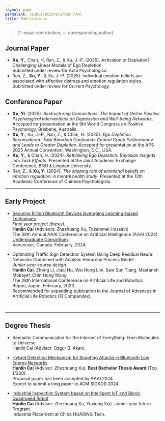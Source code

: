 ```yaml
---
layout: page
permalink: /publications/index.html
title: Publications
---
```


> (†: equal contribution, ~: corresponding author)

## Journal Paper

<!-- - [Graph Representation-based Model Poisoning on Federated Large Language Models](https://arxiv.org/abs/2507.01694)<br>**Hanlin Cai**, Houtianfu Wang, Haofan Dong, Kai Li~, Ozgur B. Akan~<br>Submitted to IEEE Communications Magazine.<br>
  
  
  
- [Semantic Communication for the Internet of Space: New Architecture, Challenges, and Future Vision](https://arxiv.org/abs/2503.23446)<br>**Hanlin Cai**, Houtianfu Wang, Haofan Dong, Ozgur B. Akan~<br>Submitted to IEEE Communications Standards Magazine.<br> -->

- **Xu, Y**., Chan, H, Ran, Z., & Xu, J.-P. (2025). Activation or Depletion? Challenging Linear Models of Ego Depletion. <br>Submitted under review for Acta Psychologica.<br>
- Ran, Z., **Xu, Y**., & Xu, J.-P. (2025). Individual emotion beliefs are associated with affective distress and emotion regulation styles.<br>Submitted under review for Current Psychology. 

## Conference Paper

- **Xu, Yi**. (2025). *Restructuring Connections: The Impact of Online Positive Psychological Interventions on Depression and Well-being Networks*.
Accepted for presentation at the 9th World Congress on Positive Psychology, Brisbane, Australia.<br>
- **Xu, Y**., Xu, J.-P., Ran, Z., & Chan, H. (2025). *Ego Depletion Reconsidered: Task Boredom Confounds Control Group Performance and Leads to Greater Depletion*. 
Accepted for presentation at the APS 2025 Annual Convention, Washington, D.C., USA.<br>
- **Xu, Y**., & Chan, H. (2024). *Rethinking Ego Depletion: Bayesian Insights into Task Effects*. 
Presented at the Joint Academic Exchange Conference, BNU & Lingnan University.<br>
- Ran, Z., & **Xu, Y**. (2024). *The shaping role of emotional beliefs on emotion regulation: A mental health study*. 
Presented at the 13th Academic Conference of Chinese Psychologists.<br>

---

## Early Project

- [Securing Billion Bluetooth Devices leveraging Learning-based Techniques](https://ojs.aaai.org/index.php/AAAI/article/view/30544)<br>*Final year project ([thesis](https://caihanlin.com/mypaper/thesis/UG-thesis.pdf)).*<br>**Hanlin Cai** (Advisors: Zhezhuang Xu, Tozammel Hossain)<br>The 38th Annual AAAI Conference on Artificial Intelligence (AAAI 2024), [Undergraduate Consortium](https://aaai.org/aaai-24-conference/undergraduate-consortium-program/).<br>Vancouver, Canada. February, 2024.<br>

- Optimizing Traffic Sign Detection System Using Deep Residual Neural Networks Combined with Analytic Hierarchy Process Model<br>*Junior-year course design.*<br>**Hanlin Cai**, Zheng Li, Jiaqi Hu, Wei Hong Lim, Sew Sun Tiang, Mastaneh Mokayef, Chin Hong Wong<br>The 28th International Conference on Artificial Life and Robotics.<br>Beppu, Japan. February, 2023.<br>Recommended for expanding publication in the Journal of Advances in Artificial Life Robotics (EI Compendex).

  <br>

---

## Degree Thesis

- Semantic Communicaiton for the Internet of Everything: From Molecules to Universe<br>Hanlin Cai (Advisor: Ozgur B. Akan).

- [Hybrid Detection Mechanism for Spoofing Attacks in Bluetooth Low Energy Networks](https://caihanlin.com/mypaper/thesis/UG-thesis.pdf)<br>**Hanlin Cai** (Advisor: Zhezhuang Xu). **Best Bachelor Thesis Award** (Top 1/300).<br>Proposal paper has been accepted by AAAI 2024<br>Expect to submit a long paper to ACM SIGKDD 2024.

- [Industrial Inspection System based on Intelligent IoT and Bionic Quadruped Robot](https://caihanlin.com/mypaper/thesis/IP-report.pdf)<br>**Hanlin Cai** (Advisor: Zhezhuang Xu, Yuxiong Xia). Junior-year Intern Program.<br>Industrial Placement at China HUADING Tech.<br>

  <br>

<br>